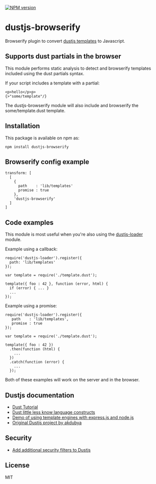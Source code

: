 [![NPM version](https://badge.fury.io/js/dustjs-browserify.svg)](http://badge.fury.io/js/dustjs-browserify)

# dustjs-browserify

Browserify plugin to convert [dustjs templates](https://github.com/linkedin/dustjs) to Javascript.

## Supports dust partials in the browser

This module performs static analysis to detect and browserify templates included using the dust partials syntax.

If your script includes a template with a partial:

```
<p>hello</p>p>
{>"some/template"/}
```

The dustjs-browserify module will also include and browserify the some/template.dust template.

## Installation

This package is available on npm as:

```
npm install dustjs-browserify
```

## Browserify config example

```
transform: [
  [
    {
      path    : 'lib/templates'
      promise : true
    },
    'dustjs-browserify'
  ]
]
```

## Code examples

This module is most useful when you're also using the [dustjs-loader](https://github.com/scottbrady/dustjs-loader) module.

Example using a callback:

```
require('dustjs-loader').register({
  path: 'lib/templates'
});

var template = require('./template.dust');

template({ foo : 42 }, function (error, html) {
  if (error) { ... }
  ...
});
```

Example using a promise:

```
require('dustjs-loader').register({
   path    : 'lib/templates',
   promise : true
});

var template = require('./template.dust');

template({ foo : 42 })
  .then(function (html) {
    ...
  })
  .catch(function (error) {
    ...
  });
```

Both of these examples will work on the server and in the browser.

## Dustjs documentation

* [Dust Tutorial](https://github.com/linkedin/dustjs/wiki/Dust-Tutorial)
* [Dust little less know language constructs](https://github.com/linkedin/dustjs/wiki/Dust-little-less-know-language-constructs)
* [Demo of using template engines with express.js and node.js](https://github.com/chovy/express-template-demo)
* [Original Dustjs project by akdubya](http://akdubya.github.io/dustjs/)

## Security

* [Add additional security filters to Dustjs](https://github.com/linkedin/dustjs-filters-secure)

## License

MIT